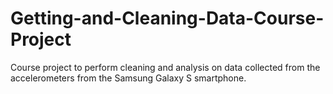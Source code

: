 # Getting-and-Cleaning-Data-Course-Project
Course project to perform cleaning and analysis on data collected from the accelerometers from the Samsung Galaxy S smartphone.
